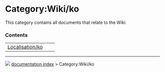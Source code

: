 # Category:Wiki/ko
This category contains all documents that relate to the Wiki.

### Contents

|     |     |     |
| --- | --- | --- |
| [Localisation/ko](Localisation/ko.md) |



---
![](images/Right_arrow.png) [documentation index](../README.md) > Category:Wiki/ko
